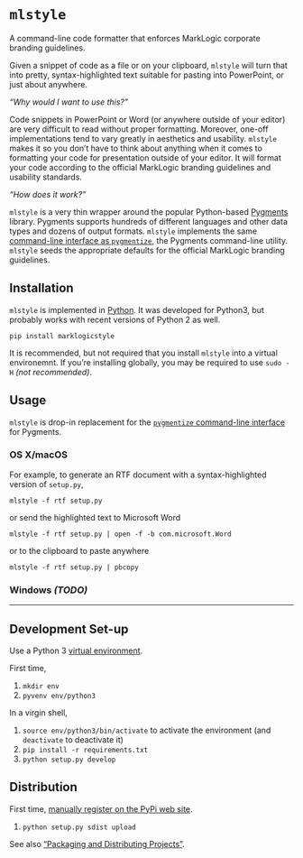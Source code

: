 # `mlstyle`

A command-line code formatter that enforces MarkLogic corporate branding guidelines. 

Given a snippet of code as a file or on your clipboard, `mlstyle` will turn that into pretty, syntax-highlighted text suitable for pasting into PowerPoint, or just about anywhere.

_“Why would I want to use this?”_

Code snippets in PowerPoint or Word (or anywhere outside of your editor) are very difficult to read without proper formatting. Moreover, one-off implementations tend to vary greatly in aesthetics and usability. `mlstyle` makes it so you don’t have to think about anything when it comes to formatting your code for presentation outside of your editor. It will format your code according to the official MarkLogic branding guidelines and usability standards.

_“How does it work?”_

`mlstyle` is a very thin wrapper around the popular Python-based [Pygments](http://pygments.org) library. Pygments supports hundreds of different languages and other data types and dozens of output formats. `mlstyle` implements the same [command-line interface as `pygmentize`](http://pygments.org/docs/cmdline/), the Pygments command-line utility. `mlstyle` seeds the appropriate defaults for the official MarkLogic branding guidelines. 

## Installation

`mlstyle` is implemented in [Python](https://www.python.org). It was developed for Python3, but probably works with recent versions of Python 2 as well. 

```shell
pip install marklogicstyle
```

It is recommended, but not required that you install `mlstyle` into a virtual environemnt. If you’re installing globally, you may be required to use `sudo -H` _(not recommended)_.

## Usage

`mlstyle` is drop-in replacement for the [`pygmentize` command-line interface](http://pygments.org/docs/cmdline/) for Pygments.

### OS X/macOS

For example, to generate an RTF document with a syntax-highlighted version of `setup.py`,

```shell
mlstyle -f rtf setup.py
```

or send the highlighted text to Microsoft Word

```shell
mlstyle -f rtf setup.py | open -f -b com.microsoft.Word
```

or to the clipboard to paste anywhere

```shell
mlstyle -f rtf setup.py | pbcopy
```

### Windows _(TODO)_

--------------------------------------------------------

## Development Set-up

Use a Python 3 [virtual environment](https://docs.python.org/3/library/venv.html).

First time,

1. `mkdir env`
1. `pyvenv env/python3`

In a virgin shell,

1. `source env/python3/bin/activate` to activate the environment (and `deactivate` to deactivate it)
1. `pip install -r requirements.txt`
1. `python setup.py develop`

## Distribution

First time, [manually register on the PyPi web site](https://pypi.python.org/pypi?%3Aaction=submit_form).

1. `python setup.py sdist upload`

See also [“Packaging and Distributing Projects”](https://packaging.python.org/distributing/#uploading-your-project-to-pypi).
